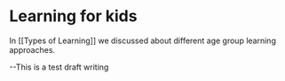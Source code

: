 # Learning for kids

In [[Types of Learning]] we discussed about different age group learning approaches.

--This is a test draft writing
